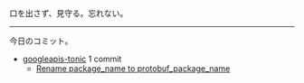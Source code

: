 口を出さず、見守る。忘れない。

---

今日のコミット。

- [googleapis-tonic](https://github.com/bouzuya/googleapis-tonic) 1 commit
  - [Rename package_name to protobuf_package_name](https://github.com/bouzuya/googleapis-tonic/commit/568c361682b1df8cffa20c618426b5fe5f0d8b97)

